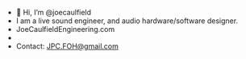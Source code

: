 - 👋 Hi, I’m @joecaulfield
- I am a live sound engineer, and audio hardware/software designer.
- JoeCaulfieldEngineering.com
- 
- Contact: JPC.FOH@gmail.com
